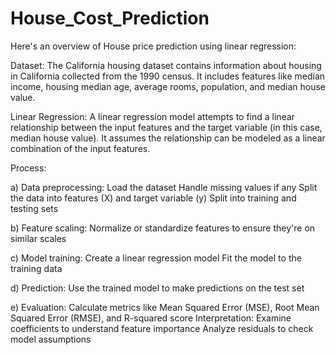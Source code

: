# House_Cost_Prediction

Here's an overview of House price prediction using linear regression:

Dataset: The California housing dataset contains information about housing in California collected from the 1990 census. It includes features like median income, housing median age, average rooms, population, and median house value.

Linear Regression: A linear regression model attempts to find a linear relationship between the input features and the target variable (in this case, median house value). It assumes the relationship can be modeled as a linear combination of the input features.

Process:

a) Data preprocessing:
Load the dataset
Handle missing values if any
Split the data into features (X) and target variable (y)
Split into training and testing sets

b) Feature scaling:
Normalize or standardize features to ensure they're on similar scales

c) Model training:
Create a linear regression model
Fit the model to the training data

d) Prediction:
Use the trained model to make predictions on the test set

e) Evaluation:
Calculate metrics like Mean Squared Error (MSE), Root Mean Squared Error (RMSE), and R-squared score
Interpretation:
Examine coefficients to understand feature importance
Analyze residuals to check model assumptions
